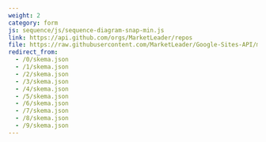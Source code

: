 ```yaml
---
weight: 2
category: form
js: sequence/js/sequence-diagram-snap-min.js
link: https://api.github.com/orgs/MarketLeader/repos
file: https://raw.githubusercontent.com/MarketLeader/Google-Sites-API/master/kelola_atribut/data_terkini/Workspace
redirect_from:
  - /0/skema.json
  - /1/skema.json
  - /2/skema.json
  - /3/skema.json
  - /4/skema.json
  - /5/skema.json
  - /6/skema.json
  - /7/skema.json
  - /8/skema.json
  - /9/skema.json
---
```

